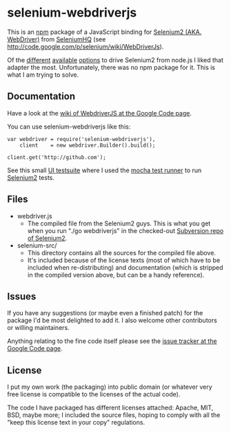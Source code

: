# selenium-webdriverjs

This is an [npm](http://npmjs.org/) package of a JavaScript binding for [Selenium2 (AKA. WebDriver)](http://seleniumhq.org/projects/webdriver/) from [SeleniumHQ](http://seleniumhq.org/) (see http://code.google.com/p/selenium/wiki/WebDriverJs).

Of the [different](https://github.com/admc/wd/) [available](https://github.com/Camme/webdriverjs/) [options](https://github.com/LearnBoost/soda) to drive Selenium2 from node.js I liked that adapter the most. Unfortunately, there was no npm package for it. This is what I am trying to solve.

## Documentation

Have a look at the [wiki of WebdriverJS at the Google Code page](http://code.google.com/p/selenium/wiki/WebDriverJs).

You can use selenium-webdriverjs like this:

    var webdriver = require('selenium-webdriverjs'),
        client    = new webdriver.Builder().build();

    client.get('http://github.com');

See this small [UI testsuite](https://github.com/froh42/multi/blob/master/selenium/testsuite.js) where I used the [mocha test runner](http://visionmedia.github.com/mocha/) to run [Selenium2](http://seleniumhq.org/projects/webdriver/) tests.

## Files

* webdriver.js
  * The compiled file from the Selenium2 guys. This is what you get when you run "./go webdriverjs" in the checked-out [Subversion repo of Selenium2](http://code.google.com/p/selenium/source/checkout).
* selenium-src/
  * This directory contains all the sources for the compiled file above.
  * It's included because of the license texts (most of which have to be included when re-distributing) and documentation (which is stripped in the compiled version above, but can be a handy reference).

## Issues

If you have any suggestions (or maybe even a finished patch) for the package I'd be most delighted to add it. I also welcome other contributors or willing maintainers.

Anything relating to the fine code itself please see the [issue tracker at the Google Code page](http://code.google.com/p/selenium/issues/).

## License

I put my own work (the packaging) into public domain (or whatever very free license is compatible to the licenses of the actual code).

The code I have packaged has different licenses attached: Apache, MIT, BSD, maybe more; I included the source files, hoping to comply with all the "keep this license text in your copy" regulations.
